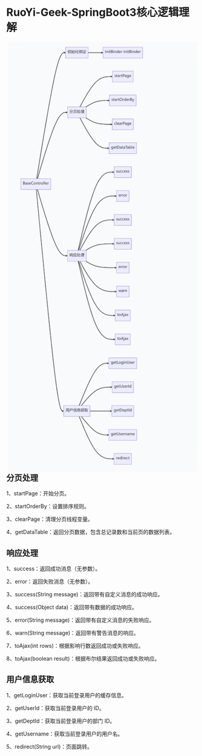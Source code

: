 # RuoYi-Geek-SpringBoot3核心逻辑理解

<img align="right" src="./images/流程图1.png" alt="basectr流程图" width="500"/>

## 分页处理

1、startPage：开始分页。

2、startOrderBy：设置排序规则。

3、clearPage：清理分页线程变量。

4、getDataTable：返回分页数据，包含总记录数和当前页的数据列表。

## 响应处理

1、success：返回成功消息（无参数）。

2、error：返回失败消息（无参数）。

3、success(String message)：返回带有自定义消息的成功响应。

4、success(Object data)：返回带有数据的成功响应。

5、error(String message)：返回带有自定义消息的失败响应。

6、warn(String message)：返回带有警告消息的响应。

7、toAjax(int rows)：根据影响行数返回成功或失败响应。

8、toAjax(boolean result)：根据布尔结果返回成功或失败响应。

## 用户信息获取

1、getLoginUser：获取当前登录用户的缓存信息。

2、getUserId：获取当前登录用户的 ID。

3、getDeptId：获取当前登录用户的部门 ID。

4、getUsername：获取当前登录用户的用户名。

5、redirect(String url)：页面跳转。
